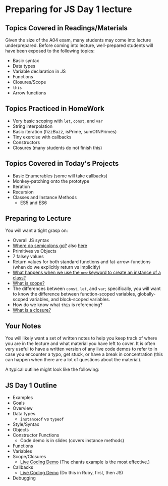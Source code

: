 # Preparing for JS Day 1 lecture

## Topics Covered in Readings/Materials
Given the size of the A04 exam, many students may come into lecture underprepared. Before coming into lecture, well-prepared students will have been exposed to the following topics:
* Basic syntax
* Data types
* Variable declaration in JS
* Functions
* Closures/Scope
* `this`
* Arrow functions

## Topics Practiced in HomeWork
* Very basic scoping with `let`, `const`, and `var`
* String interpolation
* Basic iteration (fizzBuzz, isPrime, sumOfNPrimes)
* Tiny exercise with callbacks
* Constructors
* Closures (many students do not finish this)

## Topics Covered in Today's Projects
* Basic Enumerables (some will take callbacks)
* Monkey-patching onto the prototype
* Iteration
* Recursion
* Classes and Instance Methods
  * ES5 and ES6

## Preparing to Lecture
You will want a tight grasp on:
* Overall JS syntax
* [Where do semicolons go?](https://developer.mozilla.org/en-US/docs/Web/JavaScript/Reference/Lexical_grammar#Automatic_semicolon_insertion) also [here](https://tc39.github.io/ecma262/#sec-rules-of-automatic-semicolon-insertion)
* Primitives vs Objects
* 7 falsey values
* Return values for both standard functions and fat-arrow-functions (when do we explicitly return vs implicitly)
* [What happens when we use the `new` keyword to create an instance of a class?](https://developer.mozilla.org/en-US/docs/Web/JavaScript/Reference/Operators/new)
* [What is scope?](https://en.wikipedia.org/wiki/Scope_(computer_science)#Lexical_scoping_vs._dynamic_scoping)
* The differences between `const`, `let`, and `var`; specifically, you will want to know the difference between function-scoped variables, globally-scoped variables, and block-scoped variables.
* How do we know what `this` is referencing?
* [What is a closure?](https://developer.mozilla.org/en-US/docs/Web/JavaScript/Closures)

## Your Notes
You will likely want a set of written notes to help you keep track of where you are in the lecture and what material you have left to cover. It is often very useful to have a written version of any live code demos to refer to in case you encounter a typo, get stuck, or have a break in concentration (this can happen when there are a lot of questions about the material).

A typical outline might look like the following:

## JS Day 1 Outline
* Examples
* Goals
* Overview
* Data types
  * `instanceof` vs `typeof`
* Style/Syntax
* Objects
* Constructor Functions
  * Code demo is in slides (covers instance methods)
* Functions
* Variables
* Scope/Closures
  * [Live Coding Demo](./demos/closures.js) (The chants example is the most effective.)
* Callbacks
  * [Live Coding Demo](./demos/callbacks.js) (Do this in Ruby, first, then JS)
* Debugging
